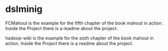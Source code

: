 # dslminig


FCMahout is the example for the fifth chapter of the book mahout in action. Inside the Project there is
a readme about the project.

hadoop-wiki is the example for the sisth chapter of the book mahout in action. Inside the Project there is
a readme about the project.
